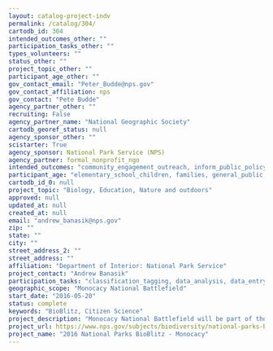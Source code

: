 ```yaml
---
layout: catalog-project-indv
permalink: /catalog/304/
cartodb_id: 304
intended_outcomes_other: ""
participation_tasks_other: ""
types_volunteers: ""
status_other: ""
project_topic_other: ""
participant_age_other: ""
gov_contact_email: "Peter_Budde@nps.gov"
gov_contact_affiliation: nps
gov_contact: "Pete Budde"
agency_partner_other: ""
recruiting: False
agency_partner_name: "National Geographic Society"
cartodb_georef_status: null
agency_sponsor_other: ""
scistarter: True
agency_sponsor: National Park Service (NPS)
agency_partner: formal_nonprofit_ngo
intended_outcomes: "community_engagement_outreach, inform_public_policy, io_education, operational_integration_use, research_advancement"
participant_age: "elementary_school_children, families, general_public, middle_school_children, targeted_group, teens"
cartodb_id_0: null
project_topic: "Biology, Education, Nature and outdoors"
approved: null
updated_at: null
created_at: null
email: "andrew_banasik@nps.gov"
zip: ""
state: ""
city: ""
street_address_2: ""
street_address: ""
affiliation: "Department of Interior: National Park Service"
project_contact: "Andrew Banasik"
participation_tasks: "classification_tagging, data_analysis, data_entry, finding_entities, identification, learning, observation, site_selection_description, specimen_sample_collection"
geographic_scope: "Monocacy National Battlefield"
start_date: "2016-05-20"
status: complete
keywords: "BioBlitz, Citizen Science"
project_description: "Monocacy National Battlefield will be part of the 2016 BioBlitz showcase event in the National Capital Region exploring plants, pollinators, and birds in the upper Gambrill property meadows."
project_url: https://www.nps.gov/subjects/biodiversity/national-parks-bioblitz.htm
project_name: "2016 National Parks BioBlitz - Monocacy"
---
```

